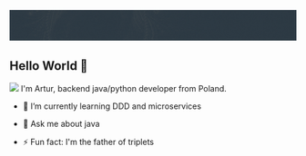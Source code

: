 ![baner](images/baner.gif)
## Hello World 👋
![](https://visitor-badge.glitch.me/badge?page_id=art-stepkowski.art-stepkowski)
I'm Artur, backend java/python developer from Poland. 

<!-- - 🔭 I’m currently working on  -->
- 🌱 I’m currently learning DDD and microservices
<!-- - 👯 I’m looking to collaborate on ... -->
<!-- - 🤔 I’m looking for help with ... -->
- 💬 Ask me about java
<!-- - 📫 How to reach me: ... -->
- ⚡ Fun fact: I'm the father of triplets
